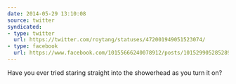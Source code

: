 ```yaml
---
date: 2014-05-29 13:10:08
source: twitter
syndicated:
- type: twitter
  url: https://twitter.com/roytang/statuses/472001949051523074/
- type: facebook
  url: https://www.facebook.com/10155666240078912/posts/10152990528528912
---
```


Have you ever tried staring straight into the showerhead as you turn it on?
